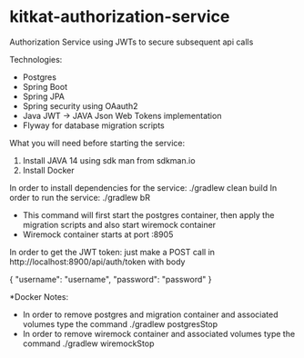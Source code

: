 # kitkat-authorization-service

Authorization Service using JWTs to secure subsequent api calls

Technologies:
* Postgres
* Spring Boot
* Spring JPA
* Spring security using OAauth2
* Java JWT -> JAVA Json Web Tokens implementation
* Flyway for database migration scripts

What you will need before starting the service:
1) Install JAVA 14 using sdk man from sdkman.io
2) Install Docker 

In order to install dependencies for the service: ./gradlew clean build
In order to run the service: ./gradlew bR
- This command will first start the postgres container, then apply the migration scripts and also start wiremock container
- Wiremock container starts at port :8905

In order to get the JWT token:
just make a POST call in http://localhost:8900/api/auth/token with body 

{
    "username": "username",
    "password": "password"
}

*Docker Notes:
- In order to remove postgres and migration container and associated volumes type the command ./gradlew postgresStop
- In order to remove wiremock container and associated volumes type the command ./gradlew wiremockStop

